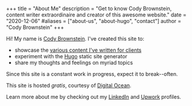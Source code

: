 +++
title = "About Me"
description = "Get to know Cody Brownstein, content writer extraordinaire and creator of this awesome website."
date = "2020-12-06"
#aliases = ["about-us", "about-hugo", "contact"]
author = "Cody Brownstein"
+++

Hi! My name is [Cody Brownstein](https://keybase.io/cbrownstein). I've created this site to:

- showcase the [various content I've written for clients](/tags)
- experiment with the [Hugo](https://gohugo.io/) static site generator
- share my thoughts and feelings on myriad topics

Since this site is a constant work in progress, expect it to break--often.

This site is hosted _gratis_, courtesy of
[Digital Ocean](https://m.do.co/c/c734c24d9785).

Learn more about me by checking out my
[LinkedIn](https://www.linkedin.com/in/codybrownstein/) and
[Upwork](https://www.upwork.com/fl/cbrownstein) profiles.
